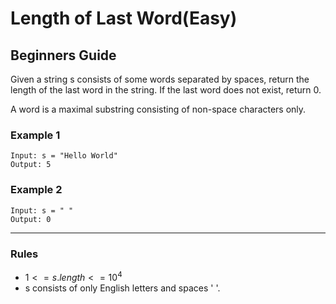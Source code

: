 # Length of Last Word(Easy)

## Beginners Guide

Given a string s consists of some words separated by spaces, return the length of the last word in the string. If the last word does not exist, return 0.

A word is a maximal substring consisting of non-space characters only.

### Example 1

```go=
Input: s = "Hello World"
Output: 5
```

### Example 2

```go=
Input: s = " "
Output: 0
```

---

### Rules

* $1 <= s.length <= 10^4$
* s consists of only English letters and spaces ' '.
